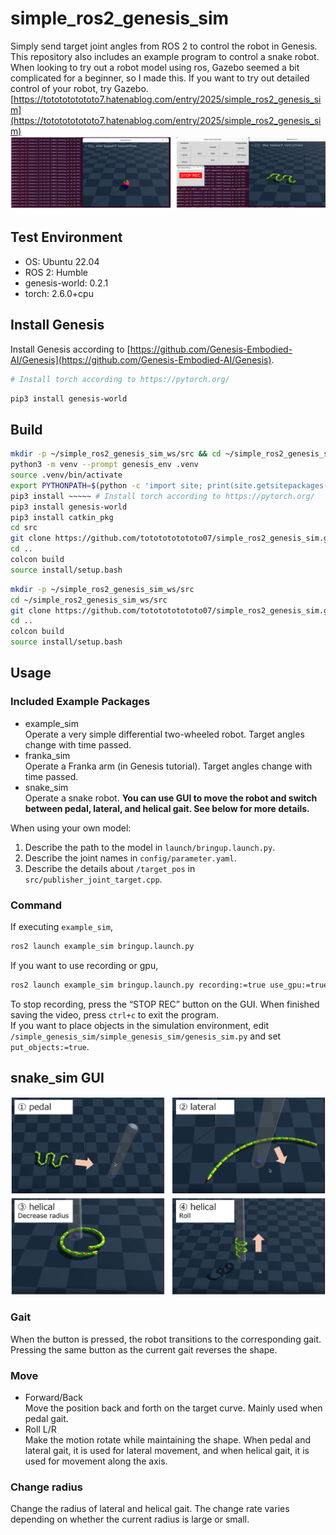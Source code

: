 # simple_ros2_genesis_sim
Simply send target joint angles from ROS 2 to control the robot in Genesis. This repository also includes an example program to control a snake robot.  
When looking to try out a robot model using ros, Gazebo seemed a bit complicated for a beginner, so I made this. If you want to try out detailed control of your robot, try Gazebo.
[https://tototototototo7.hatenablog.com/entry/2025/simple_ros2_genesis_sim](https://tototototototo7.hatenablog.com/entry/2025/simple_ros2_genesis_sim)
![sim_img](imgs/sim.png)

## Test Environment
- OS: Ubuntu 22.04  
- ROS 2: Humble  
- genesis-world: 0.2.1  
- torch: 2.6.0+cpu  

## Install Genesis
Install Genesis according to [https://github.com/Genesis-Embodied-AI/Genesis](https://github.com/Genesis-Embodied-AI/Genesis).
```bash
# Install torch according to https://pytorch.org/
```
```bash
pip3 install genesis-world
```

## Build
```bash
mkdir -p ~/simple_ros2_genesis_sim_ws/src && cd ~/simple_ros2_genesis_sim_ws 
python3 -m venv --prompt genesis_env .venv
source .venv/bin/activate
export PYTHONPATH=$(python -c 'import site; print(site.getsitepackages()[0])'):$PYTHONPATH
pip3 install ~~~~~ # Install torch according to https://pytorch.org/
pip3 install genesis-world
pip3 install catkin_pkg
cd src
git clone https://github.com/tototototototo07/simple_ros2_genesis_sim.git
cd ..
colcon build
source install/setup.bash
```

```bash
mkdir -p ~/simple_ros2_genesis_sim_ws/src
cd ~/simple_ros2_genesis_sim_ws/src
git clone https://github.com/tototototototo07/simple_ros2_genesis_sim.git
cd ..
colcon build
source install/setup.bash
```

## Usage
### Included Example Packages
- example_sim  
  Operate a very simple differential two-wheeled robot. Target angles change with time passed.  
- franka_sim  
  Operate a Franka arm (in Genesis tutorial). Target angles change with time passed.  
- snake_sim  
  Operate a snake robot. **You can use GUI to move the robot and switch between pedal, lateral, and helical gait. See below for more details.**  

When using your own model:  
1. Describe the path to the model in ```launch/bringup.launch.py```.  
2. Describe the joint names in ```config/parameter.yaml```.  
3. Describe the details about ```/target_pos``` in ```src/publisher_joint_target.cpp```.  

### Command  
If executing ```example_sim```,  
```bash
ros2 launch example_sim bringup.launch.py
```
If you want to use recording or gpu,  
```bash
ros2 launch example_sim bringup.launch.py recording:=true use_gpu:=true
```
To stop recording, press the “STOP REC” button on the GUI. When finished saving the video, press ```ctrl+c``` to exit the program.  
If you want to place objects in the simulation environment, edit ```/simple_genesis_sim/simple_genesis_sim/genesis_sim.py``` and set ```put_objects:=true```.

## snake_sim GUI  

![snake_sim_img](imgs/snake_sim.png)

### Gait  
When the button is pressed, the robot transitions to the corresponding gait. Pressing the same button as the current gait reverses the shape.  
### Move  
- Forward/Back  
  Move the position back and forth on the target curve. Mainly used when pedal gait.
- Roll L/R  
  Make the motion rotate while maintaining the shape. When pedal and lateral gait, it is used for lateral movement, and when helical gait, it is used for movement along the axis.
### Change radius  
Change the radius of lateral and helical gait. The change rate varies depending on whether the current radius is large or small. 
